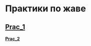 # Практики по жаве
**[Prac_1](https://github.com/Derev005/Java/tree/main/prac_1)** 
---
**[Prac_2](https://github.com/Derev005/Java/tree/main/prac_2)**
